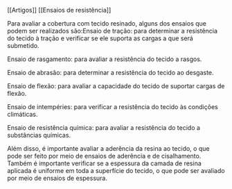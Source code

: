 [[Artigos]] [[Ensaios de resistência]]

Para avaliar a cobertura com tecido resinado, alguns dos ensaios que podem ser realizados são:Ensaio de tração: para determinar a resistência do tecido à tração e verificar se ele suporta as cargas a que será submetido.

Ensaio de rasgamento: para avaliar a resistência do tecido a rasgos.

Ensaio de abrasão: para determinar a resistência do tecido ao desgaste.

Ensaio de flexão: para avaliar a capacidade do tecido de suportar cargas de flexão.

Ensaio de intempéries: para verificar a resistência do tecido às condições climáticas.

Ensaio de resistência química: para avaliar a resistência do tecido a substâncias químicas.

Além disso, é importante avaliar a aderência da resina ao tecido, o que pode ser feito por meio de ensaios de aderência e de cisalhamento. Também é importante verificar se a espessura da camada de resina aplicada é uniforme em toda a superfície do tecido, o que pode ser avaliado por meio de ensaios de espessura.